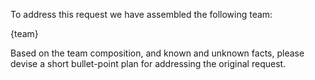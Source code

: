 To address this request we have assembled the following team:

{team}

Based on the team composition, and known and unknown facts, please devise a short bullet-point plan for addressing the original request.

